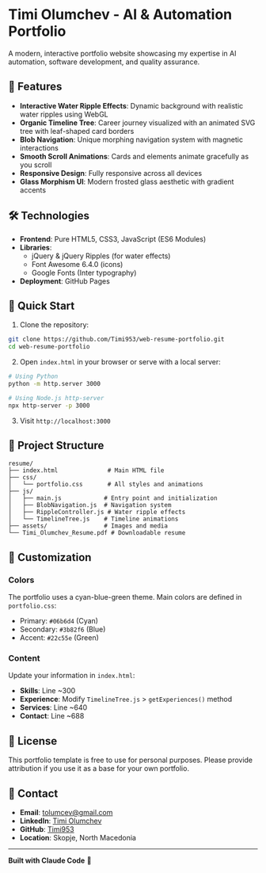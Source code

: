 # Timi Olumchev - AI & Automation Portfolio

A modern, interactive portfolio website showcasing my expertise in AI automation, software development, and quality assurance.

## 🌟 Features

- **Interactive Water Ripple Effects**: Dynamic background with realistic water ripples using WebGL
- **Organic Timeline Tree**: Career journey visualized with an animated SVG tree with leaf-shaped card borders
- **Blob Navigation**: Unique morphing navigation system with magnetic interactions
- **Smooth Scroll Animations**: Cards and elements animate gracefully as you scroll
- **Responsive Design**: Fully responsive across all devices
- **Glass Morphism UI**: Modern frosted glass aesthetic with gradient accents

## 🛠️ Technologies

- **Frontend**: Pure HTML5, CSS3, JavaScript (ES6 Modules)
- **Libraries**:
  - jQuery & jQuery Ripples (for water effects)
  - Font Awesome 6.4.0 (icons)
  - Google Fonts (Inter typography)
- **Deployment**: GitHub Pages

## 🚀 Quick Start

1. Clone the repository:
```bash
git clone https://github.com/Timi953/web-resume-portfolio.git
cd web-resume-portfolio
```

2. Open `index.html` in your browser or serve with a local server:
```bash
# Using Python
python -m http.server 3000

# Using Node.js http-server
npx http-server -p 3000
```

3. Visit `http://localhost:3000`

## 📁 Project Structure

```
resume/
├── index.html              # Main HTML file
├── css/
│   └── portfolio.css       # All styles and animations
├── js/
│   ├── main.js            # Entry point and initialization
│   ├── BlobNavigation.js  # Navigation system
│   ├── RippleController.js # Water ripple effects
│   └── TimelineTree.js    # Timeline animations
├── assets/                # Images and media
└── Timi_Olumchev_Resume.pdf # Downloadable resume
```

## 🎨 Customization

### Colors
The portfolio uses a cyan-blue-green theme. Main colors are defined in `portfolio.css`:
- Primary: `#06b6d4` (Cyan)
- Secondary: `#3b82f6` (Blue)
- Accent: `#22c55e` (Green)

### Content
Update your information in `index.html`:
- **Skills**: Line ~300
- **Experience**: Modify `TimelineTree.js` > `getExperiences()` method
- **Services**: Line ~640
- **Contact**: Line ~688

## 📝 License

This portfolio template is free to use for personal purposes. Please provide attribution if you use it as a base for your own portfolio.

## 📧 Contact

- **Email**: tolumcev@gmail.com
- **LinkedIn**: [Timi Olumchev](https://www.linkedin.com/in/timi-olumcev-951770205/)
- **GitHub**: [Timi953](https://github.com/Timi953)
- **Location**: Skopje, North Macedonia

---

**Built with Claude Code** 🤖
